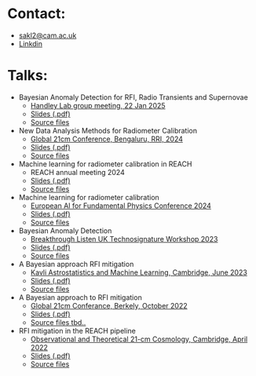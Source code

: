 # Contact:
- sakl2@cam.ac.uk
- [Linkdin](https://www.linkedin.com/in/sam-leeney-6a0514232/)

# Talks:
- Bayesian Anomaly Detection for RFI, Radio Transients and Supernovae 
	- [Handley Lab group meeting, 22 Jan 2025](https://github.com/samleeney/Talks/tree/wh-22jan)
  	- [Slides (.pdf)](https://github.com/samleeney/Talks/blob/wh-22jan/main.pdf)
	- [Source files](https://github.com/samleeney/Talks/tree/wh-22jan)
- New Data Analysis Methods for Radiometer Calibration
	- [Global 21cm Conference, Bengaluru, RRI, 2024](https://sites.google.com/view/global-21-cm-workshop)
  	- [Slides (.pdf)](https://github.com/samleeney/Talks/blob/global21cm_24/main.pdf)
	- [Source files](https://github.com/samleeney/Talks/tree/global21cm_24)
- Machine learning for radiometer calibration in REACH
	- REACH annual meeting 2024
  	- [Slides (.pdf)](https://github.com/samleeney/Talks/blob/reach24/main.pdf)
	- [Source files](https://github.com/samleeney/Talks/blob/reach24/)
- Machine learning for radiometer calibration
	- [European AI for Fundamental Physics Conference 2024](https://indico.nikhef.nl/event/4875/)
  	- [Slides (.pdf)](https://github.com/samleeney/Talks/blob/EuCAIFCon2024/Machine%20learning%20for%20radiometer%20calibration%20in%20global%2021cm%20Cosmology/template_poster.pdf)
	- [Source files](https://github.com/samleeney/Talks/tree/EuCAIFCon2024/Machine%20learning%20for%20radiometer%20calibration%20in%20global%2021cm%20Cosmology)
- Bayesian Anomaly Detection
	- [Breakthrough Listen UK Technosignature Workshop 2023](https://www.bluk.uk/)
  	- [Slides (.pdf)](https://github.com/samleeney/Talks/blob/breakthrough_listen_uk_2023/main.pdf)
	- [Source files](https://github.com/samleeney/Talks/tree/breakthrough_listen_uk_2023)
- A Bayesian approach RFI mitigation
	- [Kavli Astrostatistics and Machine Learning, Cambridge, June 2023](https://www.kicc.cam.ac.uk/events/kavli-science-themed-meetings/astrostatistics-and-astro-machine-learning)
	- [Slides (.pdf)](https://github.com/samleeney/Talks/blob/94d04ce71d3a1252e31371bc4d45ef76645d03b7/main.pdf)
	- [Source files](https://github.com/samleeney/Talks/tree/astrostats_machinelearning_kicc_2023)
- A Bayesian approach to RFI mitigation
	- [Global 21cm Conferance, Berkely, October 2022](https://global21cmworkshop.org/2022-berkeley/)
	- [Slides (.pdf)](https://github.com/samleeney/Talks/blob/b5d44bd26b91fe7c3b0d89818179adbc14355b29/sam_leeney_global21cm_22.pdf)
	- [Source files tbd..]()
- RFI mitigation in the REACH pipeline
	- [Observational and Theoretical 21-cm Cosmology, Cambridge, April 2022](https://www.kicc.cam.ac.uk/events/kavli-science-themed-meetings/observational-and-theoretical-21-cm-cosmology)
	- [Slides (.pdf)](https://github.com/samleeney/Talks/blob/reach_2022/sam_leeney_rfi_managent_reach_pipeline.pdf)
	- [Source files](https://github.com/samleeney/Talks/blob/5606e6083e3a817078a92b4a92abf7a899952dde/sam_leeney_2022_reach.pptx)
